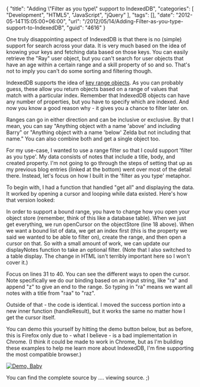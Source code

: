 {
	"title": "Adding \\\"Filter as you type\\\" support to IndexedDB",
	"categories": [
		"Development",
		"HTML5",
		"JavaScript",
		"jQuery"
	],
	"tags": [],
	"date": "2012-05-14T15:05:00+06:00",
	"url": "/2012/05/14/Adding-Filter-as-you-type-support-to-IndexedDB",
	"guid": "4616"
}

One truly disappointing aspect of IndexedDB is that there is no (simple) support for search across your data. It is very much based on the idea of knowing your keys and fetching data based on those keys. You can easily retrieve the "Ray" user object, but you can't search for user objects that have an age within a certain range and a skill property of so and so. That's not to imply you can't do some sorting and filtering though.

IndexedDB supports the idea of <a href="https://developer.mozilla.org/en/IndexedDB/Using_IndexedDB#Specifying_the_range_and_direction_of_cursors">key range objects</a>. As you can probably guess, these allow you return objects based on a range of values that match with a particular index. Remember that IndexedDB objects can have any number of properties, but you have to specify which are indexed. And now you know a good reason why - it gives you a chance to filter later on. 

Ranges can go in either direction and can be inclusive or exclusive. By that I mean, you can say "Anything object with a name 'above' and including Barry" or "Anything object with a name 'below' Zelda but not including that name."  You can also combine both and get a single object too. 

For my use-case, I wanted to use a range filter so that I could support 'filter as you type'. My data consists of notes that include a title, body, and created property. I'm not going to go through the steps of setting that up as my previous blog entries (linked at the bottom) went over most of the detail there. Instead, let's focus on how I built in the 'filter as you type' metaphor.

To begin with, I had a function that handled "get all" and displaying the data. It worked by opening a cursor and looping while data existed. Here's how that version looked:

<script src="https://gist.github.com/2696417.js?file=gistfile1.js"></script>

In order to support a bound range, you have to change how you open your object store (remember, think of this like a database table). When we just get everything, we run openCursor on the objectStore (line 18 above). When we want a bound list of data, we get an index first (this is the property we said we wanted to be able to filter on), create the range, and then open a cursor on that. So with a small amount of work, we can update our displayNotes function to take an optional filter. (Note that I also switched to a table display. The change in HTML isn't terribly important here so I won't cover it.)

<script src="https://gist.github.com/2696452.js?file=gistfile1.js"></script>

Focus on lines 31 to 40. You can see the different ways to open the cursor. Note specifically we do our binding based on an input string, like "ra" and append "z" to give an end to the range. So typing in "ra" means we want all notes with a title from "raa" to "raz". 

Outside of that - the code is identical. I moved the success portion into a new inner function (handleResult), but it works the same no matter how I get the cursor itself. 

You can demo this yourself by hitting the demo button below, but as before, this is Firefox only due to - what I believe - is a bad implementation in Chrome. (I think it could be made to work in Chrome, but as I'm building these examples to help me learn more about IndexedDB, I'm fine supporting the most compatible browser.)


<a href="http://raymondcamden.com/demos/2012/may/14/test6.html?"><img src="http://www.raymondcamden.com/images/icon_128.png" title="Demo, Baby" border="0"></a>

You can find the complete source by .... viewing source. ;)
